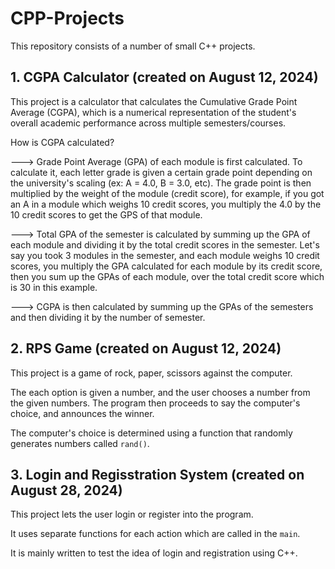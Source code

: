 # CPP-Projects
This repository consists of a number of small C++ projects.

## 1. CGPA Calculator (created on August 12, 2024)
This project is a calculator that calculates the Cumulative Grade Point Average (CGPA), which is a numerical representation of the student's overall academic performance across multiple semesters/courses.

How is CGPA calculated?

---> Grade Point Average (GPA) of each module is first calculated. To calculate it, each letter grade is given a certain grade point depending on the university's scaling (ex: A = 4.0, B = 3.0, etc). The grade point is then multiplied by the weight of the module (credit score), for example, if you got an A in a module which weighs 10 credit scores, you multiply the 4.0 by the 10 credit scores to get the GPS of that module.

---> Total GPA of the semester is calculated by summing up the GPA of each module and dividing it by the total credit scores in the semester. Let's say you took 3 modules in the semester, and each module weighs 10 credit scores, you multiply the GPA calculated for each module by its credit score, then you sum up the GPAs of each module, over the total credit score which is 30 in this example.

---> CGPA is then calculated by summing up the GPAs of the semesters and then dividing it by the number of semester.

## 2. RPS Game (created on August 12, 2024)
This project is a game of rock, paper, scissors against the computer.

The each option is given a number, and the user chooses a number from the given numbers. The program then proceeds to say the computer's choice, and announces the winner.

The computer's choice is determined using a function that randomly generates numbers called `rand()`.

## 3. Login and Regisstration System (created on August 28, 2024)
This project lets the user login or register into the program. 

It uses separate functions for each action which are called in the `main`.

It is mainly written to test the idea of login and registration using C++.